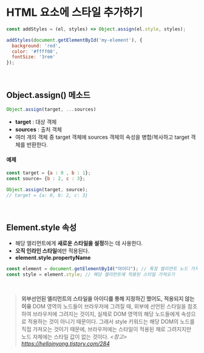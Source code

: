 # HTML 요소에 스타일 추가하기
``` javascript
const addStyles = (el, styles) => Object.assign(el.style, styles);

addStyles(document.getElementById('my-element'), {
  background: 'red',
  color: '#ffff00',
  fontSize: '3rem'
});
```
<br>

## Object.assign() 메소드
```javascript
Object.assign(target, ...sources)
```
- **target** : 대상 객체
- **sources** : 출처 객체
- 여러 개의 객체 중 target 객체에 sources 객체의 속성을 병합/복사하고 target 객체를 반환한다.

####  예제
```javascript
const target = {a : 0 , b : 1};
const source= {b : 2, c : 3};

Object.assign(target, source);
// target = {a: 0, b: 2, c: 3}
```

<br>

## Element.style 속성
- 해당 엘리먼트에게 **새로운 스타일을 설정**하는 데 사용한다.
- **오직 인라인 스타일**에만 적용된다.
- **element.style.propertyName**

``` javascript
const element = document.getElementById("아이디"); // 특정 엘리먼트 노드 가져오기  
const style = element.style; // 해당 엘리먼트에 적용된 스타일 가져오기
```
<br>

> **외부선언된 엘리먼트의 스타일을 아이디를 통해 지정하긴 했어도, 적용되지 않는 이유**
DOM 영역의 노드들이 브라우저에 그려질 때, 
외부에 선언된 스타일을 참조하여 브라우저에 그려지는 것이지, 
실제로 DOM 영역의 해당 노드들에게 속성으로 적용하는 것이 아니기 때문이다.
그래서 style 키워드는 해당 DOM의 노드를 직접 가져오는 것이기 때문에,
브라우저에는 스타일이 적용된 채로 그려지지만 노드 자체에는 스타일 값이 없는 것이다.
*<참고>  https://helloinyong.tistory.com/284*
